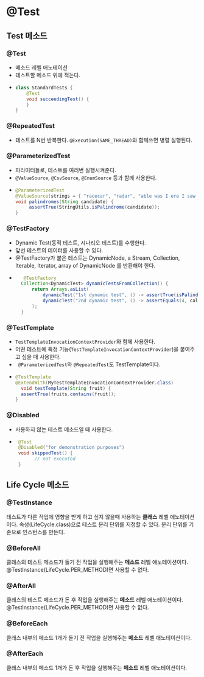 # @Test
## Test 메소드
### @Test
- 메소드 레벨 애노테이션
- 테스트할 메소드 위에 적는다.
- ~~~java
  class StandardTests {
      @Test
      void succeedingTest() {
      }
  }
  ~~~
### @RepeatedTest
- 테스트를 N번 반복한다. `@Execution(SAME_THREAD)`와 함께쓰면 병렬 실행된다.
### @ParameterizedTest
- 파라미터들로, 테스트를 여러번 실행시켜준다.
- `@ValueSource`, `@CsvSource`, `@EnumSource` 등과 함께 사용한다. 
- ~~~java
  @ParameterizedTest
  @ValueSource(strings = { "racecar", "radar", "able was I ere I saw elba" })
  void palindromes(String candidate) {
       assertTrue(StringUtils.isPalindrome(candidate));
  }
  ~~~
### @TestFactory
- Dynamic Test(동적 테스트, 시나리오 테스트)를 수행한다.
- 앞선 테스트의 데이터를 사용할 수 있다.
- @TestFactory가 붙은 테스트는 DynamicNode, a Stream, Collection, Iterable, Iterator, array of DynamicNode 를 반환해야 한다. 
- ~~~java
     @TestFactory
    Collection<DynamicTest> dynamicTestsFromCollection() {
        return Arrays.asList(
            dynamicTest("1st dynamic test", () -> assertTrue(isPalindrome("madam"))),
            dynamicTest("2nd dynamic test", () -> assertEquals(4, calculator.multiply(2, 2)))
        );
    }
  ~~~
### @TestTemplate
- `TestTemplateInvocationContextProvider`와 함께 사용한다.
- 어떤 테스트에 특정 기능(`TestTemplateInvocationContextProvider`)을 붙여주고 싶을 때 사용한다.
- ` @ParameterizedTest`와 `@RepeatedTest`도 TestTemplate이다. 
- ~~~java
  @TestTemplate
  @ExtendWith(MyTestTemplateInvocationContextProvider.class)
    void testTemplate(String fruit) {
    assertTrue(fruits.contains(fruit));
  }
  ~~~    
### @Disabled
- 사용하지 않는 테스트 메소드일 때 사용한다. 
- ~~~java
   @Test
   @Disabled("for demonstration purposes")
   void skippedTest() {
         // not executed
   }
   ~~~
## Life Cycle 메소드
### @TestInstance
테스트가 다른 작업에 영향을 받게 하고 싶지 않을때 사용하는 **클래스** 레벨 에노테이션이다. 속성(LifeCycle.class)으로 테스트 분리 단위를 지정할 수 있다. 
분리 단위를 기준으로 인스턴스를 만든다.
### @BeforeAll
클래스의 테스트 메소드가 돌기 전 작업을 실행해주는 **메소드** 레벨 애노테이션이다. @TestInstance(LifeCycle.PER_METHOD)면 사용할 수 없다.
### @AfterAll
클래스의 테스트 메소드가 돈 후 작업을 실행해주는 **메소드** 레벨 애노테이션이다. @TestInstance(LifeCycle.PER_METHOD)면 사용할 수 없다.
### @BeforeEach
클래스 내부의 메소드 1개가 돌기 전 작업을 실행해주는 **메소드** 레벨 애노테이션이다. 
### @AfterEach
클래스 내부의 메소드 1개가 돈 후 작업을 실행해주는 **메소드** 레벨 애노테이션이다. 
